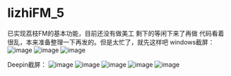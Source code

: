 # lizhiFM_5
已实现荔枝FM的基本功能，目前还没有做美工
剩下的等闲下来了再做
代码看着很乱，本来准备整理一下再发的。但是太忙了，就先这样吧
windows截屏：
![image](https://github.com/gcmwhite/lizhiFM/blob/master/images/2018-01-23_192631.png)
![image](https://github.com/gcmwhite/lizhiFM/blob/master/images/2018-01-23_192653.png)
![image](https://github.com/gcmwhite/lizhiFM/blob/master/images/2018-01-23_192712.png)

Deepin截屏：
![image](https://github.com/gcmwhite/lizhiFM/blob/master/images/%E6%B7%B1%E5%BA%A6%E6%88%AA%E5%9B%BE_%E9%80%89%E6%8B%A9%E5%8C%BA%E5%9F%9F_20180123190731.png)
![image](https://github.com/gcmwhite/lizhiFM/blob/master/images/%E6%B7%B1%E5%BA%A6%E6%88%AA%E5%9B%BE_Desktop_20180123190403.png)
![image](https://github.com/gcmwhite/lizhiFM/blob/master/images/%E6%B7%B1%E5%BA%A6%E6%88%AA%E5%9B%BE_Desktop_20180123190414.png)
![image](https://github.com/gcmwhite/lizhiFM/blob/master/images/%E6%B7%B1%E5%BA%A6%E6%88%AA%E5%9B%BE_Desktop_20180123190427.png)
![image](https://github.com/gcmwhite/lizhiFM/blob/master/images/%E6%B7%B1%E5%BA%A6%E6%88%AA%E5%9B%BE_Desktop_20180123190456.png)
